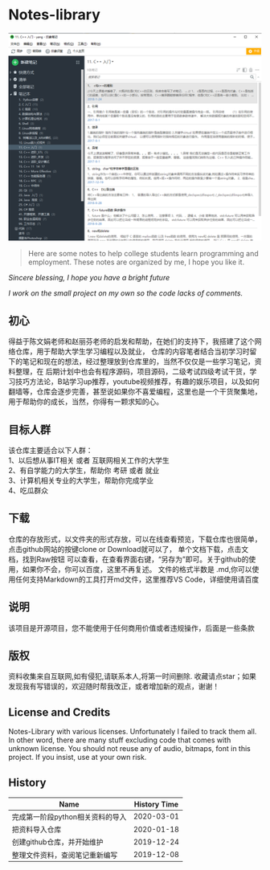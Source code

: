# Notes-library
![](EnNote.png)
>
>Here are some notes to help college students learn programming and employment.
>These notes are organized by me, I hope you like it.

*Sincere blessing, I hope you have a bright future*

*I work on the small project on my own so the code lacks of comments.*

## 初心

得益于陈文娟老师和赵丽芬老师的启发和帮助，在她们的支持下，我搭建了这个网络仓库，用于帮助大学生学习编程以及就业，
仓库的内容笔者结合当初学习时留下的笔记和现在的想法，经过整理放到仓库里的，当然不仅仅是一些学习笔记，资料整理，在
后期计划中也会有程序源码，项目源码，二级考试四级考试干货，学习技巧方法论，B站学习up推荐，youtube视频推荐，有趣的娱乐项目，以及如何
翻墙等，仓库会逐步完善，甚至说如果你不喜爱编程，这里也是一个干货聚集地，用于帮助你的成长，当然，你得有一颗求知的心。

## 目标人群
该仓库主要适合以下人群：\
1、以后想从事IT相关 或者 互联网相关工作的大学生 \
2、有自学能力的大学生，帮助你 考研 或者 就业 \
3、计算机相关专业的大学生，帮助你完成学业 \
4、吃瓜群众


## 下载

仓库的存放形式，以文件夹的形式存放，可以在线查看预览，下载仓库也很简单，点击github网站的按键clone or Download就可以了，
单个文档下载，点击文档，找到Raw按钮 可以查看，在查看界面右键，“另存为”即可。关于github的使用，如果你不会，你可以百度，这里不再复述。
文件的格式半数是 .md,你可以使用任何支持Markdown的工具打开md文件，这里推荐VS Code，详细使用请百度

## 说明

该项目是开源项目，您不能使用于任何商用价值或者违规操作，后面是一些条款

## 版权
资料收集来自互联网,如有侵犯,请联系本人,将第一时间删除.
收藏请点star；如果发现我有写错误的，欢迎随时帮我改正，或者增加新的观点，谢谢！

## License and Credits
Notes-Library with 
various licenses. Unfortunately I failed to track them all. In other word, there are many stuff excluding code that comes with unknown license. You should not reuse any of audio, bitmaps, font in this project. If you insist, use at your own risk.
 

## History
|Name|History Time|
|----|-------|
|完成第一阶段python相关资料的导入|2020-03-01|
|把资料导入仓库|2020-01-18|
|创建github仓库，并开始维护|2019-12-24|
|整理文件资料，查阅笔记重新编写 |2019-12-08|



